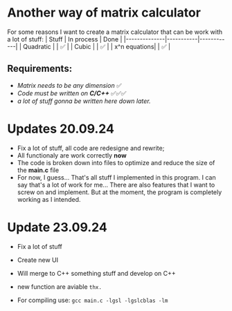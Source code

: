 # Another way of matrix calculator
For some reasons I want to create a matrix calculator that can be work with a lot of stuff: 
| Stuff        | In process      | Done |
|--------------|-----------|------------|
| Quadratic    |           |    ✅   |
| Cubic        |           |    ✅   |
| x^n equations|           |    ✅   |
## Requirements:
- *Matrix needs to be any dimension*  ✅
- *Code must be written on* ***C/C++***     ✅✅✅
- *a lot of stuff gonna be written here down later.*

# Updates 20.09.24
- Fix a lot of stuff, all code are redesigne and rewrite;
- All functionaly are work correctly **now**
- The code is broken down into files to optimize and reduce the size of the **main.c** file
- For now, I guess... That's all stuff I implemented in this program. I can say that's a lot of work for me... There are also features that I want to screw on and implement. But at the moment, the program is completely working as I intended.

# Update 23.09.24
- Fix a lot of stuff
- Create new UI
- Will merge to C++ something stuff and develop on C++
- new function are aviable
``` thx. ```

- For compiling use:
```gcc main.c -lgsl -lgslcblas -lm```

